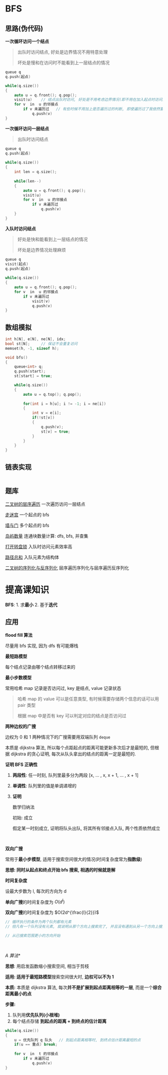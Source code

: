 # BFS

## 思路(伪代码)

**一次循环访问一个结点**

> 出队时访问结点, 好处是边界情况不用特意处理
>
> 坏处是慢和在访问时不能看到上一层结点的情况

```C++
queue q
q.push(起点)

while(q.size())
{
    auto u = q.front(); q.pop();
    visit(u)	// 结点出队时访问, 好处是不用考虑边界情况(即不用在加入起点时访问起点), 坏处是慢一点点和多遍历一层
    for v  in  u 的邻接点
        if v 未遍历过	// 有些时候不用加上是否遍历过的判断, 即使遍历过了我依然要再遍历一次
            q.push(v)
}
```

**一次循环访问一层结点**

> 出队时访问结点

```C++
queue q
q.push(起点)
    
while(q.size())
{
    int len = q.size();
    
    while(len--)
    {
        auto u = q.front(); q.pop();
        visit(u)
        for v  in  u 的邻接点
            if v 未遍历过
                q.push(v)
	}
}
```

**入队时访问结点**

> 好处是快和能看到上一层结点的情况
>
> 坏处是边界情况处理麻烦

```C++
queue q
visit(起点)
q.push(起点)
    
while(q.size())
{
    auto u = q.front(); q.pop();
    for v  in  u 的邻接点
        if v 未遍历过
            visit(v)
            q.push(v)
}
```





## 数组模拟

```C++
int h[N], e[N], ne[N], idx;
bool st[N];		// 保证不会重复访问
memset(h, -1, sizeof h);

void bfs()
{
    queue<int> q;
    q.push(start);
    st[start] = true;

    while(q.size())
    {
        auto u = q.top(); q.pop();
        
        for(int i = h[u]; i != -1; i = ne[i])
        {
            int v = e[i];
            if(!st[v])
            {
                q.push(v);
                st[v] = true;
            }
		}
	}
}
```

## 链表实现

```C++
```

## 题库

[二叉树的层序遍历](https://leetcode-cn.com/problems/binary-tree-level-order-traversal/)	一次遍历访问一层结点

[走迷宫](https://www.acwing.com/problem/content/846/)	一个起点的 bfs

[墙与门](https://leetcode-cn.com/problems/walls-and-gates/)	多个起点的 bfs

[岛屿数量](https://leetcode-cn.com/problems/number-of-islands/)	连通块数量计算: dfs, bfs, 并查集

[打开转盘锁](https://leetcode-cn.com/problems/open-the-lock/)	入队时访问元素效率高

[路径总和](https://leetcode-cn.com/problems/path-sum/)	入队元素为结构体

[二叉树的序列化与反序列化](https://leetcode.cn/problems/serialize-and-deserialize-binary-tree/)	层序遍历序列化与层序遍历反序列化

# 提高课知识

**BFS**: 1. 求**最小**  2. 基于**迭代**

## 应用

**flood fill 算法**

尽量用 bfs 实现, 因为 dfs 有可能爆栈

**最短路模型**

每个结点记录由哪个结点转移过来的

**最小步数模型**

常用哈希 map 记录是否访问过, key 是结点, value 记录状态

> 哈希 map 的 value 可以是任意类型, 有时候需要存储两个信息的话可以用 pair 类型
>
> 根据 map 中是否有 key 可以判定对应的结点是否访问过

 **两种边权的广搜**

边权为 0 和 1 两种情况下的广搜需要用双端队列 `deque`

本质是 dijkstra 算法, 所以每个点距起点的距离可能更新多次后才是最短的, 但根据 dijkstra 的贪心证明, 每次从队头拿出的结点的距离一定是最短的.

**证明 BFS 正确性**

1. **两段性**: 任一时刻, 队列里最多分为两段 [x, ... , x, x + 1, ... , x + 1]

2. **单调性**: 队列里的值是单调递增的

3. **证明**

   数学归纳法

   初始: 成立

   假定某一时刻成立, 证明将队头出队, 将其所有邻接点入队, 两个性质依然成立

$~$

**双向广搜**

常用于**最小步模型**, 适用于搜索空间很大的情况(时间复杂度常为**指数级**)

**思想: 同时从起点和终点开始 bfs 搜索, 相遇的时候就是解**

**时间复杂度**

设最大步数为 l, 每次的方向为 d

**单向广搜**的时间复杂度为 $O(d^l)$

**双向广搜**的时间复杂度为 $O(2d^{\frac{l}{2}})$

```C++
// 循环执行的条件为两个队列都有元素
// 但凡有一个队列没有元素, 就说明从那个方向上搜索完了, 并且没有遇到从另一个方向上搜索的队列, 说明二者不会相遇了

// 从已搜索范围更小的方向开始
```

$~$

**A* 算法**

**思想**: 用启发函数缩小搜索空间, 相当于剪枝

**适用: **适用于**最短路模型**搜索空间很大时, **边权可以不为 1**

**本质:** 本质是 dijkstra 算法, 每次**并不是扩展到起点距离相等的一层**, 而是一个**综合距离最小的点** 

**步骤:**

1. 队列用**优先队列(小根堆)**
2. 每个结点存储 **到起点的距离 + 到终点的估计距离**

```C++
while(q.size())
{
    u = 优先队列 q 队头	// 到起点距离相等时, 到终点估计距离最短的点
	if(u == 重点) break;
        
    for v  in  t 的邻接点
 		if v 未遍历过
        	q.push(v)
}
```

